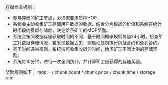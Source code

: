 存储检查机制：
 - 参与存储的矿工节点，必须按要求质押HOP.
 - 系统会主动收集矿工存储用户数据的收据，结合分片数据的价值和系统在统计时间段内贡献存储度，决定给予矿工的MOP奖励。
 - 系统会按照收据存储获取时间的不同，基于时间概率规则每隔24小时，检查矿工对数据存储情况，若发现数据丢失，则启动处罚执行挑战合约和处罚合约。
 - 基于时间递减规则，系统按照收集收据的时间，给予矿工不同比例的存储奖励。
 - 系统每10分钟，进行一次全网统计，并计算矿工应获得的存储奖励。

奖励规则如下：
 mop =  / chunk count / chunk price / chunk time / storage rate


